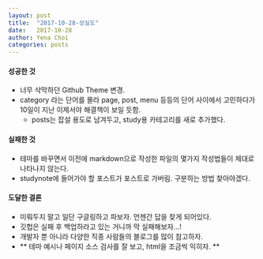 ```yaml
---
layout: post
title:  "2017-10-28-성실도"
date:   2017-10-28
author: Yena Choi
categories: posts
---
```


#### 성공한 것
- 너무 삭막하던 Github Theme 변경.
- category 라는 단어를 몰라 page, post, menu 등등의 단어 사이에서 고민하다가 10일이 지난 이제서야 해결책이 보일 듯함.
  - posts는 잡설 용도로 남겨두고, study용 카테고리를 새로 추가했다.

#### 실패한 것
- 테마를 바꾸면서 이전에 markdown으로 작성한 파일의 몇가지 작성법들이 제대로 나타나지 않는다.
- studynote에 들어가야 할 포스트가 포스트로 가버림. 구분하는 방법 찾아야겠다.

#### 도달한 결론
- 미뤄두지 말고 일단 구글링하고 파보자. 언젠간 답을 찾게 되어있다.
- 깃헙은 실패 후 백업하라고 있는 거니까 막 실패해보자...!
- 개발자 뿐 아니라 다양한 직종 사람들의 블로그를 많이 참고하자.
- ** 테마 예시나 페이지 소스 검사를 잘 보고, html을 조금씩 익히자. **

